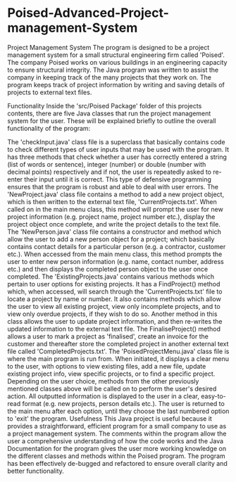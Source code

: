 # Poised-Advanced-Project-management-System
Project Management System
The program is designed to be a project management system for a small structural engineering firm called 'Poised'. The company Poised works on various buildings in an engineering capacity to ensure structural integrity. The Java program was written to assist the company in keeping track of the many projects that they work on. The program keeps track of project information by writing and saving details of projects to external text files.

Functionality
Inside the 'src/Poised Package' folder of this projects contents, there are five Java classes that run the project management system for the user. These will be explained briefly to outline the overall functionality of the program:

The 'checkInput.java' class file is a superclass that basically contains code to check different types of user inputs that may be used with the program. It has three methods that check whether a user has correctly entered a string (list of words or sentence), integer (number) or double (number with decimal points) respectively and if not, the user is repeatedly asked to re-enter their input until it is correct. This type of defensive programming ensures that the program is robust and able to deal with user errors.
The 'NewProject.java' class file contains a method to add a new project object, which is then written to the external text file, 'CurrentProjects.txt'. When called on in the main menu class, this method will prompt the user for new project information (e.g. project name, project number etc.), display the project object once complete, and write the project details to the text file.
The 'NewPerson.java' class file contains a constructor and method which allow the user to add a new person object for a project; which basically contains contact details for a particular person (e.g. a contractor, customer etc.). When accessed from the main menu class, this method prompts the user to enter new person information (e.g. name, contact number, address etc.) and then displays the completed person object to the user once completed.
The 'ExistingProjects.java' contains various methods which pertain to user options for existing projects. It has a FindProject() method which, when accessed, will search through the 'CurrentProjects.txt' file to locate a project by name or number. It also contains methods which allow the user to view all existing project, view only incomplete projects, and to view only overdue projects, if they wish to do so. Another method in this class allows the user to update project information, and then re-writes the updated information to the external text file. The FinaliseProject() method allows a user to mark a project as 'finalised', create an invoice for the customer and thereafter store the completed project in another external text file called 'CompletedProjects.txt'.
The 'PoisedProjectMenu.java' class file is where the main program is run from. When initiated, it displays a clear menu to the user, with options to view existing files, add a new file, update existing project info, view specific projects, or to find a specific project. Depending on the user choice, methods from the other previously mentioned classes above will be called on to perform the user's desired action. All outputted information is displayed to the user in a clear, easy-to-read format (e.g. new projects, person details etc.). The user is returned to the main menu after each option, until they choose the last numbered option to 'exit' the program.
Usefulness
This Java project is useful because it provides a straightforward, efficient program for a small company to use as a project management system. The comments within the program allow the user a comprehensive understanding of how the code works and the Java Documentation for the program gives the user more working knowledge on the different classes and methods within the Poised program. The program has been effectively de-bugged and refactored to ensure overall clarity and better functionality.

